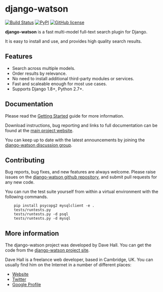 django-watson
=============

[![Build Status](https://travis-ci.org/etianen/django-watson.svg?branch=master)](https://travis-ci.org/etianen/django-watson)
[![PyPI](https://img.shields.io/pypi/v/nine.svg)](https://pypi.python.org/pypi/django-watson)
[![GitHub license](https://img.shields.io/badge/license-New%20BSD-blue.svg)](https://raw.githubusercontent.com/etianen/django-watson/master/LICENSE)

**django-watson** is a fast multi-model full-text search plugin for Django.

It is easy to install and use, and provides high quality search results.


Features
--------

* Search across multiple models.
* Order results by relevance.
* No need to install additional third-party modules or services.
* Fast and scaleable enough for most use cases.
* Supports Django 1.8+, Python 2.7+.


Documentation
-------------

Please read the [Getting Started][] guide for more information.

[Getting Started]: https://github.com/etianen/django-watson/wiki
    "Getting started with django-watson"

Download instructions, bug reporting and links to full documentation can be
found at the [main project website][].

[main project website]: http://github.com/etianen/django-watson
    "django-watson on GitHub"

You can keep up to date with the latest announcements by joining the
[django-watson discussion group][].

[django-watson discussion group]: http://groups.google.com/group/django-watson
    "django-watson Google Group"


Contributing
------------
Bug reports, bug fixes, and new features are always welcome. Please raise issues on the
[django-watson github repository](https://github.com/etianen/django-watson/issues), and submit
pull requests for any new code.

You can run the test suite yourself from within a virtual environment with the following
commands.

```
    pip install psycopg2 mysqlclient -e .
    tests/runtests.py
    tests/runtests.py -d psql
    tests/runtests.py -d mysql
```

More information
----------------

The django-watson project was developed by Dave Hall. You can get the code
from the [django-watson project site][].

[django-watson project site]: http://github.com/etianen/django-watson
    "django-watson on GitHub"

Dave Hall is a freelance web developer, based in Cambridge, UK. You can usually
find him on the Internet in a number of different places:

*   [Website](http://www.etianen.com/ "Dave Hall's homepage")
*   [Twitter](http://twitter.com/etianen "Dave Hall on Twitter")
*   [Google Profile](http://www.google.com/profiles/david.etianen "Dave Hall's Google profile")
